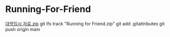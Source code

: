 # Running-For-Friend
[대학입시 자료.zip](https://github.com/Tonarion7/Running-For-Friend/files/9439376/default.zip)
git lfs track "Running for Friend.zip"
git add .gitattributes
git push origin main
